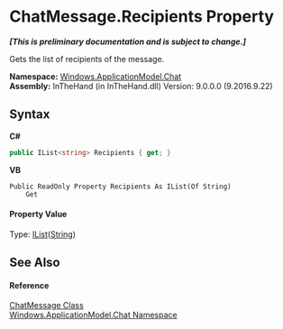 # ChatMessage.Recipients Property 
 _**\[This is preliminary documentation and is subject to change.\]**_

Gets the list of recipients of the message.

**Namespace:**&nbsp;<a href="N_Windows_ApplicationModel_Chat">Windows.ApplicationModel.Chat</a><br />**Assembly:**&nbsp;InTheHand (in InTheHand.dll) Version: 9.0.0.0 (9.2016.9.22)

## Syntax

**C#**<br />
``` C#
public IList<string> Recipients { get; }
```

**VB**<br />
``` VB
Public ReadOnly Property Recipients As IList(Of String)
	Get
```


#### Property Value
Type: <a href="http://msdn2.microsoft.com/en-us/library/5y536ey6" target="_blank">IList</a>(<a href="http://msdn2.microsoft.com/en-us/library/s1wwdcbf" target="_blank">String</a>)

## See Also


#### Reference
<a href="T_Windows_ApplicationModel_Chat_ChatMessage">ChatMessage Class</a><br /><a href="N_Windows_ApplicationModel_Chat">Windows.ApplicationModel.Chat Namespace</a><br />